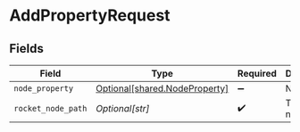 # AddPropertyRequest


## Fields

| Field                                                                    | Type                                                                     | Required                                                                 | Description                                                              |
| ------------------------------------------------------------------------ | ------------------------------------------------------------------------ | ------------------------------------------------------------------------ | ------------------------------------------------------------------------ |
| `node_property`                                                          | [Optional[shared.NodeProperty]](undefined/models/shared/nodeproperty.md) | :heavy_minus_sign:                                                       | N/A                                                                      |
| `rocket_node_path`                                                       | *Optional[str]*                                                          | :heavy_check_mark:                                                       | Target node.                                                             |